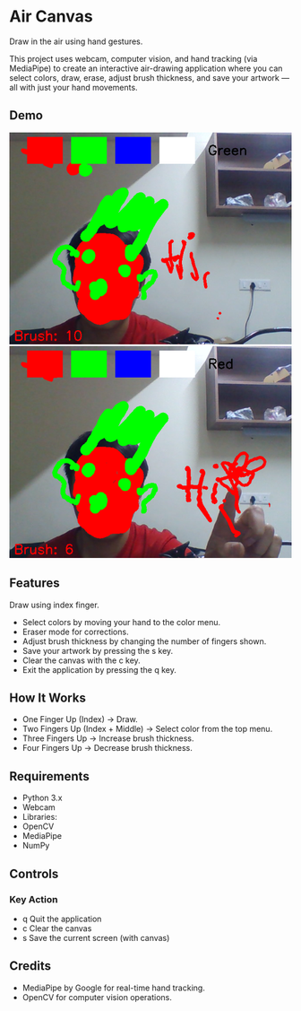 # Air Canvas 
Draw in the air using hand gestures.

This project uses webcam, computer vision, and hand tracking (via MediaPipe) to create an interactive air-drawing application where you can select colors, draw, erase, adjust brush thickness, and save your artwork — all with just your hand movements.

## Demo
![alt text](1-1.png)
![alt text](2-1.png)

## Features
Draw using index finger.
- Select colors by moving your hand to the color menu.
- Eraser mode for corrections.
- Adjust brush thickness by changing the number of fingers shown.
- Save your artwork by pressing the s key.
- Clear the canvas with the c key.
- Exit the application by pressing the q key.

## How It Works
- One Finger Up (Index) → Draw.
- Two Fingers Up (Index + Middle) → Select color from the top menu.
- Three Fingers Up → Increase brush thickness.
- Four Fingers Up → Decrease brush thickness.

## Requirements
- Python 3.x
- Webcam
- Libraries:
- OpenCV
- MediaPipe
- NumPy

## Controls
### Key	Action
- q	Quit the application
- c	Clear the canvas
- s	Save the current screen (with canvas)

## Credits
- MediaPipe by Google for real-time hand tracking.
- OpenCV for computer vision operations.